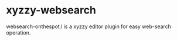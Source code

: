 xyzzy-websearch
===============

websearch-onthespot.l is a xyzzy editor plugin for easy web-search operation.
